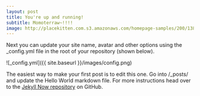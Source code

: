 ```yaml
---
layout: post
title: You're up and running!
subtitle: Momoterraw~!!!!
image: http://placekitten.com.s3.amazonaws.com/homepage-samples/200/138.jpg
---
```


Next you can update your site name, avatar and other options using the _config.yml file in the root of your repository (shown below).

![_config.yml]({{ site.baseurl }}/images/config.png)

The easiest way to make your first post is to edit this one. Go into /_posts/ and update the Hello World markdown file. For more instructions head over to the [Jekyll Now repository](https://github.com/barryclark/jekyll-now) on GitHub.